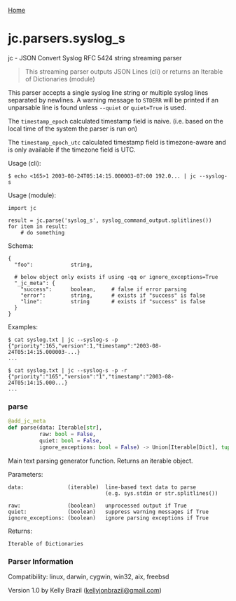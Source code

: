 [Home](https://kellyjonbrazil.github.io/jc/)
<a id="jc.parsers.syslog_s"></a>

# jc.parsers.syslog\_s

jc - JSON Convert Syslog RFC 5424 string streaming parser

> This streaming parser outputs JSON Lines (cli) or returns an Iterable of
> Dictionaries (module)

This parser accepts a single syslog line string or multiple syslog lines
separated by newlines. A warning message to `STDERR` will be printed if an
unparsable line is found unless `--quiet` or `quiet=True` is used.

The `timestamp_epoch` calculated timestamp field is naive. (i.e. based on
the local time of the system the parser is run on)

The `timestamp_epoch_utc` calculated timestamp field is timezone-aware and
is only available if the timezone field is UTC.

Usage (cli):

    $ echo <165>1 2003-08-24T05:14:15.000003-07:00 192.0... | jc --syslog-s

Usage (module):

    import jc

    result = jc.parse('syslog_s', syslog_command_output.splitlines())
    for item in result:
        # do something

Schema:

    {
      "foo":            string,

      # below object only exists if using -qq or ignore_exceptions=True
      "_jc_meta": {
        "success":      boolean,     # false if error parsing
        "error":        string,      # exists if "success" is false
        "line":         string       # exists if "success" is false
      }
    }

Examples:

    $ cat syslog.txt | jc --syslog-s -p
    {"priority":165,"version":1,"timestamp":"2003-08-24T05:14:15.000003-...}
    ...

    $ cat syslog.txt | jc --syslog-s -p -r
    {"priority":"165","version":"1","timestamp":"2003-08-24T05:14:15.000...}
    ...

<a id="jc.parsers.syslog_s.parse"></a>

### parse

```python
@add_jc_meta
def parse(data: Iterable[str],
          raw: bool = False,
          quiet: bool = False,
          ignore_exceptions: bool = False) -> Union[Iterable[Dict], tuple]
```

Main text parsing generator function. Returns an iterable object.

Parameters:

    data:              (iterable)  line-based text data to parse
                                   (e.g. sys.stdin or str.splitlines())

    raw:               (boolean)   unprocessed output if True
    quiet:             (boolean)   suppress warning messages if True
    ignore_exceptions: (boolean)   ignore parsing exceptions if True


Returns:

    Iterable of Dictionaries

### Parser Information
Compatibility:  linux, darwin, cygwin, win32, aix, freebsd

Version 1.0 by Kelly Brazil (kellyjonbrazil@gmail.com)
